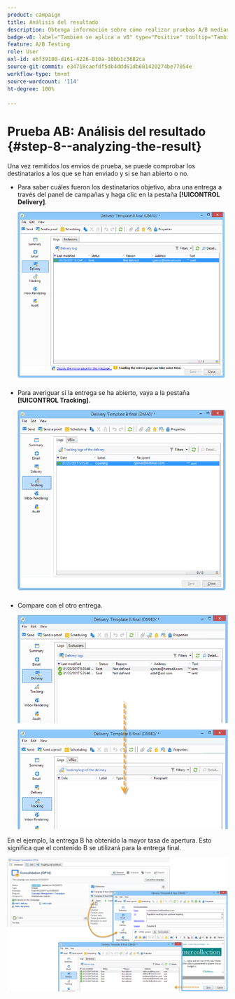 ```yaml
---
product: campaign
title: Análisis del resultado
description: Obtenga información sobre cómo realizar pruebas A/B mediante un caso de uso dedicado
badge-v8: label="También se aplica a v8" type="Positive" tooltip="También se aplica a Campaign v8"
feature: A/B Testing
role: User
exl-id: e6f39180-d161-4226-810a-10bb1c3682ca
source-git-commit: e34718caefdf5db4ddd61db601420274be77054e
workflow-type: tm+mt
source-wordcount: '114'
ht-degree: 100%

---
```


# Prueba AB: Análisis del resultado {#step-8--analyzing-the-result}

Una vez remitidos los envíos de prueba, se puede comprobar los destinatarios a los que se han enviado y si se han abierto o no.

* Para saber cuáles fueron los destinatarios objetivo, abra una entrega a través del panel de campañas y haga clic en la pestaña **[!UICONTROL Delivery]**.

  ![](assets/use_case_abtesting_analysis_001.png)

* Para averiguar si la entrega se ha abierto, vaya a la pestaña **[!UICONTROL Tracking]**.

  ![](assets/use_case_abtesting_analysis_002.png)

* Compare con el otro entrega.

  ![](assets/use_case_abtesting_analysis_003.png)

En el ejemplo, la entrega B ha obtenido la mayor tasa de apertura. Esto significa que el contenido B se utilizará para la entrega final.

![](assets/use_case_abtesting_analysis_004.png)
